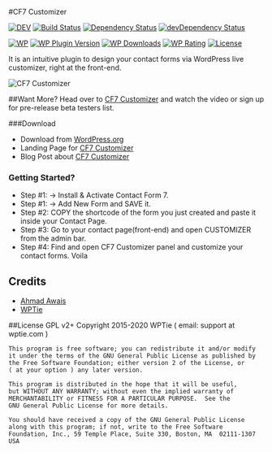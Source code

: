#CF7 Customizer

[![DEV](https://img.shields.io/badge/Dev-%E2%86%92-lightgrey.svg)](https://github.com/WPTie/CF7Customizer/releases)
[![Build Status](https://travis-ci.org/WPTie/CF7Customizer.svg?branch=master)](https://travis-ci.org/WPTie/CF7Customizer)
[![Dependency Status](https://david-dm.org/WPTie/CF7Customizer.svg)](https://david-dm.org/WPTie/CF7Customizer)
[![devDependency Status](https://david-dm.org/WPTie/CF7Customizer/dev-status.svg)](https://david-dm.org/WPTie/CF7Customizer#info=devDependencies)


[![WP](https://img.shields.io/badge/WordPress-%E2%86%92-lightgrey.svg)](https://wordpress.org/plugins/cf7-customizer/)
[![WP Plugin Version](https://img.shields.io/wordpress/plugin/v/cf7-customizer.svg?label=version)](https://wordpress.org/plugins/cf7-customizer/)
[![WP Downloads](https://img.shields.io/wordpress/plugin/dt/cf7-customizer.svg)](https://wordpress.org/plugins/cf7-customizer/)
[![WP Rating](https://img.shields.io/wordpress/plugin/r/cf7-customizer.svg)](https://wordpress.org/support/view/plugin-reviews/cf7-customizer?filter=5)
[![License](https://img.shields.io/badge/license-GPL%20v2.0-lightgrey.svg)](https://github.com/WPTie/CF7Customizer/blob/master/license.txt)

It is an intuitive plugin to design your contact forms via WordPress live customizer, right at the front-end.

![CF7 Customizer](http://wptie.com/wp-content/uploads/2014/10/CFC.png)



##Want More?
Head over to [CF7 Customizer](http://cf7customizer.wptie.com/) and watch the video or sign up for pre-release beta testers list.

###Download
- Download from [WordPress.org](https://wordpress.org/plugins/cf7-customizer/)
- Landing Page for [CF7 Customizer](http://cf7customizer.wptie.com/)
- Blog Post about  [CF7 Customizer](https://ahmadawais.com/cf7-customizer-form-styling-via-wp-live-customizer/)

### Getting Started?

- Step #1: → Install & Activate Contact Form 7.
- Step #1: → Add New Form and SAVE it.
- Step #2: COPY the shortcode of the form you just created and paste it inside your Contact Page.
- Step #3: Go to your contact page(front-end) and open CUSTOMIZER from the admin bar.
- Step #4: Find and open CF7 Customizer panel and customize your contact forms. Voila


## Credits
- [Ahmad Awais](http://AhmadAwais.com/)
- [WPTie](http://WPTie.com/)

##License GPL v2+
  Copyright 2015-2020 WPTie ( email: support at wptie.com )

    This program is free software; you can redistribute it and/or modify
    it under the terms of the GNU General Public License as published by
    the Free Software Foundation; either version 2 of the License, or
    ( at your option ) any later version.

    This program is distributed in the hope that it will be useful,
    but WITHOUT ANY WARRANTY; without even the implied warranty of
    MERCHANTABILITY or FITNESS FOR A PARTICULAR PURPOSE.  See the
    GNU General Public License for more details.

    You should have received a copy of the GNU General Public License
    along with this program; if not, write to the Free Software
    Foundation, Inc., 59 Temple Place, Suite 330, Boston, MA  02111-1307  USA
